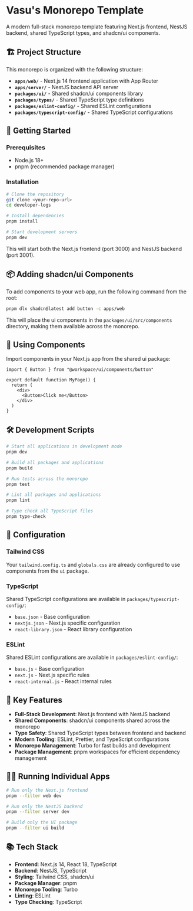 # Vasu's Monorepo Template

A modern full-stack monorepo template featuring Next.js frontend, NestJS backend, shared TypeScript types, and shadcn/ui components.

## 🏗️ Project Structure

This monorepo is organized with the following structure:

- **`apps/web/`** - Next.js 14 frontend application with App Router
- **`apps/server/`** - NestJS backend API server
- **`packages/ui/`** - Shared shadcn/ui components library
- **`packages/types/`** - Shared TypeScript type definitions
- **`packages/eslint-config/`** - Shared ESLint configurations
- **`packages/typescript-config/`** - Shared TypeScript configurations

## 🚀 Getting Started

### Prerequisites

- Node.js 18+ 
- pnpm (recommended package manager)

### Installation

```bash
# Clone the repository
git clone <your-repo-url>
cd developer-logs

# Install dependencies
pnpm install

# Start development servers
pnpm dev
```

This will start both the Next.js frontend (port 3000) and NestJS backend (port 3001).

## 📦 Adding shadcn/ui Components

To add components to your web app, run the following command from the root:

```bash
pnpm dlx shadcn@latest add button -c apps/web
```

This will place the ui components in the `packages/ui/src/components` directory, making them available across the monorepo.

## 🎨 Using Components

Import components in your Next.js app from the shared ui package:

```tsx
import { Button } from "@workspace/ui/components/button"

export default function MyPage() {
  return (
    <div>
      <Button>Click me</Button>
    </div>
  )
}
```

## 🛠️ Development Scripts

```bash
# Start all applications in development mode
pnpm dev

# Build all packages and applications
pnpm build

# Run tests across the monorepo
pnpm test

# Lint all packages and applications
pnpm lint

# Type check all TypeScript files
pnpm type-check
```

## 🔧 Configuration

### Tailwind CSS

Your `tailwind.config.ts` and `globals.css` are already configured to use components from the `ui` package.

### TypeScript

Shared TypeScript configurations are available in `packages/typescript-config/`:
- `base.json` - Base configuration
- `nextjs.json` - Next.js specific configuration
- `react-library.json` - React library configuration

### ESLint

Shared ESLint configurations are available in `packages/eslint-config/`:
- `base.js` - Base configuration
- `next.js` - Next.js specific rules
- `react-internal.js` - React internal rules

## 📁 Key Features

- **Full-Stack Development**: Next.js frontend with NestJS backend
- **Shared Components**: shadcn/ui components shared across the monorepo
- **Type Safety**: Shared TypeScript types between frontend and backend
- **Modern Tooling**: ESLint, Prettier, and TypeScript configurations
- **Monorepo Management**: Turbo for fast builds and development
- **Package Management**: pnpm workspaces for efficient dependency management

## 🏃‍♂️ Running Individual Apps

```bash
# Run only the Next.js frontend
pnpm --filter web dev

# Run only the NestJS backend
pnpm --filter server dev

# Build only the UI package
pnpm --filter ui build
```

## 📚 Tech Stack

- **Frontend**: Next.js 14, React 18, TypeScript
- **Backend**: NestJS, TypeScript
- **Styling**: Tailwind CSS, shadcn/ui
- **Package Manager**: pnpm
- **Monorepo Tooling**: Turbo
- **Linting**: ESLint
- **Type Checking**: TypeScript
